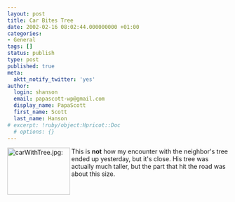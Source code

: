 ```yaml
---
layout: post
title: Car Bites Tree
date: 2002-02-16 08:02:44.000000000 +01:00
categories:
- General
tags: []
status: publish
type: post
published: true
meta:
  aktt_notify_twitter: 'yes'
author:
  login: shanson
  email: papascott-wp@gmail.com
  display_name: PapaScott
  first_name: Scott
  last_name: Hanson
# excerpt: !ruby/object:Hpricot::Doc
  # options: {}
---
```

<p><img src="http://www.papascott.de/wordpress/wp-content/uploads/2002/02/carWithTree.jpg" height="107" width="143" border="0" alt="carWithTree.jpg: " align="left" /> This is <b>not</b> how my encounter with the neighbor's tree ended up yesterday, but it's close. His tree was actually much taller, but the part that hit the road was about this size.</p>
